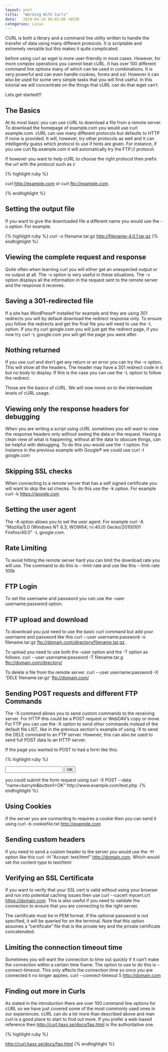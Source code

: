 ```yaml
---
layout: post
title:  "Working With Curls"
date:   2019-04-10 09:01:00 +0530
categories: Linux
---
```

CURL is both a library and a command line utility written to handle the transfer of data using many different protocols. It is scriptable and extremely versatile but this makes it quite complicated.

before using curl as wget is more user-friendly in most cases. However, for more complex operations you cannot beat cURL. It has over 100 different command line options many of which can be used in combinations. It is very powerful and can even handle cookies, forms and ssl. However it can also be used for some very simple tasks that you will find useful. In this tutorial we will concentrate on the things that cURL can do that wget can’t.


Lets get started!!!

## The Basics

At its most basic you can use cURL to download a file from a remote server. To download the homepage of example.com you would use curl example.com. cURL can use many different protocols but defaults to HTTP if none is provided. It will, however, try other protocols as well and it can intelligently guess which protocol to use if hints are given. For instance, if you use curl ftp.example.com it will automatically try the FTP:// protocol.

If however you want to help cURL to choose the right protocol then prefix the url with the protocol such as c

{% highlight ruby %}

curl http://example.com or curl ftp://example.com.

{% endhighlight %}

## Setting the output file

If you want to give the downloaded file a different name you would use the -o option. For example.

{% highlight ruby %}
curl -o filename.tar.gz http://filename-4.0.1.tar.gz
{% endhighlight %}

## Viewing the complete request and response

Quite often when learning curl you will either get an unexpected output or no output at all. The -v option is very useful in these situations. The -v option displays all the information in the request sent to the remote server and the response it receives.

## Saving a 301-redirected file


If a site has WordPress® installed for example and they are using 301 redirects you will by default download the redirect response only. To ensure you follow the redirects and get the final file you will need to use the -L option. If you try curl google.com you will just get the redirect page, if you now try curl -L google.com you will get the page you were after.

## Nothing returned

If you use curl and don’t get any return or an error you can try the -v option. This will show all the headers. The header may have a 301 redirect code in it but no body to display. If this is the case you can use the -L option to follow the redirect.

Those are the basics of cURL. We will now move on to the intermediate levels of cURL usage.




## Viewing only the response headers for debugging


When you are writing a script using cURL sometimes you will want to view the response headers only without seeing the data or the request. Having a clean view of what is happening, without all the data to obscure things, can be helpful with debugging. To do this you would use the -I option. For instance in the previous example with Google® we could use curl -I google.com


## Skipping SSL checks

When connecting to a remote server that has a self signed certificate you will want to skip the ssl checks. To do this use the -k option. For example curl -k https://google.com

## Setting the user agent

The -A option allows you to set the user agent. For example curl -A "Mozilla/5.0 (Windows NT 6.3; WOW64; rv:40.0) Gecko/20100101 Firefox/40.0" -L google.com.


## Rate Limiting
To avoid hitting the remote server hard you can limit the download rate you will use. The command to do this is --limit-rate and use like this --limit-rate 100k

## FTP Login

To set the username and password you can use the –user username:password option.


## FTP upload and download

To download you just need to use the basic curl command but add your username and password like this curl --user username:password -o filename.tar.gz ftp://domain.com/directory/filename.tar.gz .

To upload you need to use both the –user option and the -T option as follows.
curl --user username:password -T filename.tar.g ftp://domain.com/directory/

To delete a file from the remote server.
curl --user username:password -X 'DELE filename.tar.gz' ftp://domain.com/

## Sending POST requests and different FTP Commands

The -X command allows you to send custom commands to the receiving server. For HTTP this could be a POST request or WebDAV’s copy or move. For FTP you can use the -X option to send other commands instead of the default file LIST, like in the previous section's example of using -X to send the DELE command to an FTP server. However, this can also be used to send full POST data to an HTTP server.

If the page you wanted to POST to had a form like this:

{% highlight ruby %}
<form action="test.php" method="POST">
  <input name="Name" type="text" />
  <input name="button1" type="submit" value="OK" />
</form>
you could submit the form request using curl -X POST --data "name=barrym&button1=OK" http://www.example.com/test.php.
{% endhighlight %}

## Using Cookies


If the server you are connecting to requires a cookie then you can send it using curl -b cookiefile.txt http://example.com

## Sending custom headers

If you need to send a custom header to the server you would use the -H option like this
curl -H "Accept: text/html" http://domain.com. Which would set the content type to text/html


## Verifying an SSL Certificate

If you want to verify that your SSL cert is valid without using your browser and run into potential caching issues then use curl --cacert mycert.crt https://domain.com. This is also useful if you need to validate the connection to ensure that you are connecting to the right server.

The certificate must be in PEM format. If the optional password is not specified, it will be queried for on the terminal. Note that this option assumes a “certificate” file that is the private key and the private certificate concatenated.


## Limiting the connection timeout time

Sometimes you will want the connection to time out quickly if it can’t make the connection within a certain time frame. The option to use to do this is –connect-timeout. This only affects the connection time so once you are connected it no longer applies. curl --connect-timeout 5 http://domain.com


## Finding out more in Curls

As stated in the introduction there are over 100 command line options for cURL so we have just covered some of the most commonly used ones in our experiences. cURL can do a lot more than described above and man curl is a good place to start to find out more. If you prefer a web-based reference then http://curl.haxx.se/docs/faq.html is the authoritative one.


{% highlight ruby %}

http://curl.haxx.se/docs/faq.html
{% endhighlight %}
